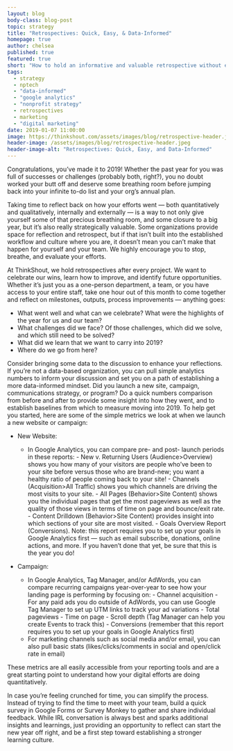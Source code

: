 ```yaml
---
layout: blog
body-class: blog-post
topic: strategy
title: "Retrospectives: Quick, Easy, & Data-Informed"
homepage: true
author: chelsea
published: true
featured: true
short: "How to hold an informative and valuable retrospective without eating a ton of time."
tags:
  - strategy
  - nptech
  - "data-informed"
  - "google analytics"
  - "nonprofit strategy"
  - retrospectives
  - marketing
  - "digital marketing"
date: 2019-01-07 11:00:00
image: https://thinkshout.com/assets/images/blog/retrospective-header.jpeg
header-image: /assets/images/blog/retrospective-header.jpeg
header-image-alt: "Retrospectives: Quick, Easy, and Data-Informed"
---
```

Congratulations, you’ve made it to 2019! Whether the past year for you was full of successes or challenges (probably both, right?), you no doubt worked your butt off and deserve some breathing room before jumping back into your infinite to-do list and your org’s annual plan.

Taking time to reflect back on how your efforts went — both quantitatively and qualitatively, internally and externally — is a way to not only give yourself some of that precious breathing room, and some closure to a big year, but it’s also really strategically valuable. Some organizations provide space for reflection and retrospect, but if that isn’t built into the established workflow and culture where you are, it doesn’t mean you can’t make that happen for yourself and your team. We highly encourage you to stop, breathe, and evaluate your efforts. 

At ThinkShout, we hold retrospectives after every project. We want to celebrate our wins, learn how to improve, and identify future opportunities. Whether it’s just you as a one-person department, a team, or you have access to your entire staff, take one hour out of this month to come together and reflect on milestones, outputs, process improvements — anything goes:

- What went well and what can we celebrate? What were the highlights of the year for us and our team?
- What challenges did we face? Of those challenges, which did we solve, and which still need to be solved?
- What did we learn that we want to carry into 2019?
- Where do we go from here?

Consider bringing some data to the discussion to enhance your reflections. If you’re not a data-based organization, you can pull simple analytics numbers to inform your discussion and set you on a path of establishing a more data-informed mindset. Did you launch a new site, campaign, communications strategy, or program? Do a quick numbers comparison from before and after to provide some insight into how they went, and to establish baselines from which to measure moving into 2019. To help get you started, here are some of the simple metrics we look at when we launch a new website or campaign:

- New Website:
    - In Google Analytics, you can compare pre- and post- launch periods in these reports:
          - New v. Returning Users (Audience>Overview) shows you how many of your visitors are people who’ve been to your site before versus those who are brand-new; you want a healthy ratio of people coming back to your site!
          - Channels (Acquisition>All Traffic) shows you which channels are driving the most visits to your site.
          - All Pages (Behavior>Site Content) shows you the individual pages that get the most pageviews as well as the quality of those views in terms of time on page and bounce/exit rate.
          - Content Drilldown (Behavior>Site Content) provides insight into which sections of your site are most visited.
          - Goals Overview Report (Conversions). Note: this report requires you to set up your goals in Google Analytics first — such as email subscribe, donations, online actions, and more. If you haven’t done that yet, be sure that this is the year you do!

- Campaign:
    - In Google Analytics, Tag Manager, and/or AdWords, you can compare recurring campaigns year-over-year to see how your landing page is performing by focusing on:
          - Channel acquisition
            - For any paid ads you do outside of AdWords, you can use Google Tag Manager to set up UTM links to track your ad variations
          - Total pageviews
          - Time on page
          - Scroll depth (Tag Manager can help you create Events to track this)
          - Conversions (remember that this report requires you to set up your goals in Google Analytics first)
    - For marketing channels such as social media and/or email, you can also pull basic stats (likes/clicks/comments in social and open/click rate in email)

These metrics are all easily accessible from your reporting tools and are a great starting point to understand how your digital efforts are doing quantitatively. 

In case you’re feeling crunched for time, you can simplify the process. Instead of trying to find the time to meet with your team, build a quick survey in Google Forms or Survey Monkey to gather and share individual feedback. While IRL conversation is always best and sparks additional insights and learnings, just providing an opportunity to reflect can start the new year off right, and be a first step toward establishing a stronger learning culture.

